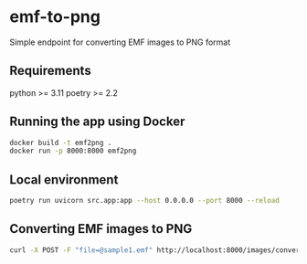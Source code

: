 # emf-to-png

Simple endpoint for converting EMF images to PNG format

## Requirements

python >= 3.11
poetry >= 2.2

## Running the app using Docker

```bash
docker build -t emf2png .
docker run -p 8000:8000 emf2png
```

## Local environment

```bash
poetry run uvicorn src.app:app --host 0.0.0.0 --port 8000 --reload
```

## Converting EMF images to PNG

```bash
curl -X POST -F "file=@sample1.emf" http://localhost:8000/images/convert-emf-to-png -o result.png
```